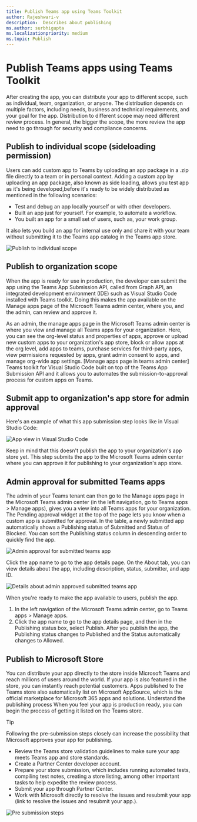 ```yaml
---
title: Publish Teams app using Teams Toolkit
author: Rajeshwari-v
description:  Describes about publishing
ms.author: surbhigupta
ms.localizationpriority: medium
ms.topic: Publish
---
```


# Publish Teams apps using Teams Toolkit

After creating the app, you can distribute your app to different scope, such as individual, team, organization, or anyone. The distribution depends on multiple factors, including needs, business and technical requirements, and your goal for the app. Distribution to different scope may need different review process. In general, the bigger the scope, the more review the app need to go through for security and compliance concerns.

## Publish to individual scope (sideloading permission)

Users can add custom app to Teams by uploading an app package in a .zip file directly to a team or in personal context. Adding a custom app by uploading an app package, also known as side loading, allows you test app as it's being developed,before it's ready to be widely distributed as mentioned in the following scenarios:

* Test and debug an app locally yourself or with other developers.
* Built an app just for yourself. For example, to automate a workflow.
* You built an app for a small set of users, such as, your work group.

It also lets you build an app for internal use only and share it with your team without submitting it to the Teams app catalog in the Teams app store.

 ![Publish to individual scope](~/assets/images/teams-toolkit-v2/upload-app.png)

## Publish to organization scope

When the app is ready for use in production, the developer can submit the app using the Teams App Submission API, called from Graph API, an integrated development environment (IDE) such as Visual Studio Code installed with Teams toolkit. Doing this makes the app available on the Manage apps page of the Microsoft Teams admin center, where you, and the admin, can review and approve it.

As an admin, the manage apps page in the Microsoft Teams admin center is where you view and manage all Teams apps for your organization. Here, you can see the org-level status and properties of apps, approve or upload new custom apps to your organization's app store, block or allow apps at the org level, add apps to teams, purchase services for third-party apps, view permissions requested by apps, grant admin consent to apps, and manage org-wide app settings.
[Manage apps page in teams admin center]
Teams toolkit for Visual Studio Code built on top of the Teams App Submission API and it allows you to automates the submission-to-approval process for custom apps on Teams.

## Submit app to organization's app store for admin approval

Here's an example of what this app submission step looks like in Visual Studio Code:

 ![App view in Visual Studio Code](~/assets/images/teams-toolkit-v2/app-view-in-visual-vscode.png)


Keep in mind that this doesn't publish the app to your organization's app store yet. This step submits the app to the Microsoft Teams admin center where you can approve it for publishing to your organization's app store.

## Admin approval for submitted Teams apps

The admin of your Teams tenant can then go to the Manage apps page in the Microsoft Teams admin center (in the left navigation, go to Teams apps > Manage apps), gives you a view into all Teams apps for your organization. The Pending approval widget at the top of the page lets you know when a custom app is submitted for approval.
In the table, a newly submitted app automatically shows a Publishing status of Submitted and Status of Blocked. You can sort the Publishing status column in descending order to quickly find the app.

 ![Admin approval for submitted teams app](~/assets/images/teams-toolkit-v2/admin-approval-for-teams-app.png)

Click the app name to go to the app details page. On the About tab, you can view details about the app, including description, status, submitter, and app ID.

 ![Details about admin approved submitted teams app](~/assets/images/teams-toolkit-v2/about-submitted-app.png)

When you're ready to make the app available to users, publish the app.

1.	In the left navigation of the Microsoft Teams admin center, go to Teams apps > Manage apps.
2.	Click the app name to go to the app details page, and then in the Publishing status box, select Publish.
After you publish the app, the Publishing status changes to Published and the Status automatically changes to Allowed.

## Publish to Microsoft Store

You can distribute your app directly to the store inside Microsoft Teams and reach millions of users around the world. If your app is also featured in the store, you can instantly reach potential customers.
Apps published to the Teams store also automatically list on Microsoft AppSource, which is the official marketplace for Microsoft 365 apps and solutions.
Understand the publishing process
When you feel your app is production ready, you can begin the process of getting it listed on the Teams store.
 
>[!Tip]
> Following the pre-submission steps closely can increase the possibility that Microsoft approves your app for publishing.

*	Review the Teams store validation guidelines to make sure your app meets Teams app and store standards.
*	Create a Partner Center developer account.
*	Prepare your store submission, which includes running automated tests, compiling test notes, creating a store listing, among other important tasks to help expedite the review process.
*	Submit your app through Partner Center.
*	Work with Microsoft directly to resolve the issues and resubmit your app (link to resolve the issues and resubmit your app.).

 ![Pre submission steps](~/assets/images/teams-toolkit-v2/pre-submission-steps.png)